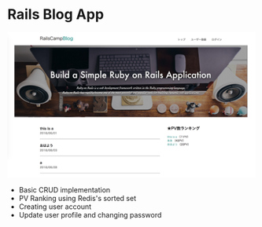 # Rails Blog App

<img src="https://github.com/SotaMakino/blog_app/blob/master/rails_blog.png">

- Basic CRUD implementation
- PV Ranking using Redis's sorted set
- Creating user account
- Update user profile and changing password
